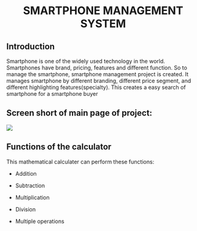 <h1 align="center">
  <font> SMARTPHONE MANAGEMENT SYSTEM </font>
</h1>
<h2 align="left">Introduction</h2>
Smartphone is one of the widely used technology in the world. Smartphones have brand, pricing, features and different function. So to manage the smartphone, smartphone management project is created. It manages smartphone by different branding, different price segment, and different highlighting features(specialty). This creates a easy search of smartphone for a smartphone buyer
<h2 align="left">Screen short of main page of project:</h2>
<img src="smartphone/Capture123.png"/>
<h2 align="left">Functions of the calculator</h2>
This mathematical calculater can perform these functions:

* Addition
* Subtraction
* Multiplication
* Division

* Multiple operations

